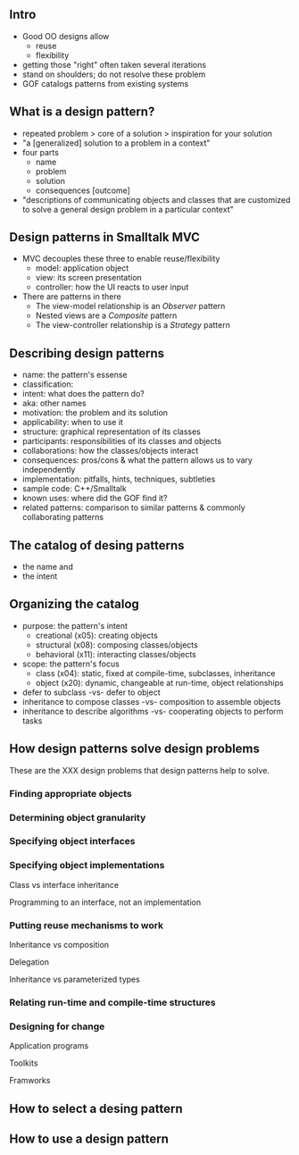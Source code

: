 
## Intro

* Good OO designs allow
    * reuse
    * flexibility
* getting those "right" often taken several iterations
* stand on shoulders; do not resolve these problem
* GOF catalogs patterns from existing systems

## What is a design pattern? 

* repeated problem > core of a solution > inspiration for your solution
* "a [generalized] solution to a problem in a context"
* four parts
    * name
    * problem
    * solution
    * consequences [outcome]
* "descriptions of communicating objects and classes that are customized to solve a general design problem in a particular context"

## Design patterns in Smalltalk MVC

* MVC decouples these three to enable reuse/flexibility
    * model: application object
    * view: its screen presentation
    * controller: how the UI reacts to user input
* There are patterns in there
    * The view-model relationship is an *Observer* pattern
    * Nested views are a *Composite* pattern
    * The view-controller relationship is a *Strategy* pattern

## Describing design patterns

* name: the pattern's essense 
* classification: 
* intent: what does the pattern do?
* aka: other names
* motivation: the problem and its solution
* applicability: when to use it
* structure: graphical representation of its classes
* participants: responsibilities of its classes and objects
* collaborations: how the classes/objects interact
* consequences: pros/cons & what the pattern allows us to vary independently
* implementation: pitfalls, hints, techniques, subtleties
* sample code: C++/Smalltalk
* known uses: where did the GOF find it?
* related patterns: comparison to similar patterns & commonly collaborating patterns

## The catalog of desing patterns

* the name and 
* the intent

## Organizing the catalog

* purpose: the pattern's intent
    * creational (x05): creating objects
    * structural (x08): composing classes/objects
    * behavioral (x11): interacting classes/objects
* scope: the pattern's focus
    * class  (x04): static, fixed at compile-time, subclasses, inheritance
    * object (x20): dynamic, changeable at run-time, object relationships
* defer to subclass -vs- defer to object
* inheritance to compose classes -vs- composition to assemble objects
* inheritance to describe algorithms -vs- cooperating objects to perform tasks

## How design patterns solve design problems

These are the XXX design problems that design patterns help to solve.

### Finding appropriate objects

### Determining object granularity

### Specifying object interfaces

### Specifying object implementations

Class vs interface inheritance

Programming to an interface, not an implementation

### Putting reuse mechanisms to work

Inheritance vs composition

Delegation

Inheritance vs parameterized types

### Relating run-time and compile-time structures

### Designing for change

Application programs

Toolkits

Framworks

## How to select a desing pattern

## How to use a design pattern


